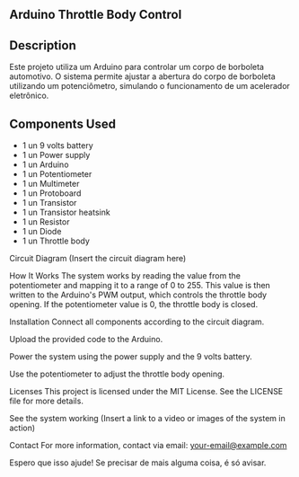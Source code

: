 ## Arduino Throttle Body Control

## Description

Este projeto utiliza um Arduino para controlar um corpo de borboleta automotivo. O sistema permite ajustar a abertura do corpo de borboleta utilizando um potenciômetro, simulando o funcionamento de um acelerador eletrônico.

## Components Used

  * 1 un 9 volts battery
  * 1 un Power supply
  * 1 un Arduino
  * 1 un Potentiometer
  * 1 un Multimeter
  * 1 un Protoboard
  * 1 un Transistor
  * 1 un Transistor heatsink
  * 1 un Resistor
  * 1 un Diode
  * 1 un Throttle body

Circuit Diagram
(Insert the circuit diagram here)

How It Works
The system works by reading the value from the potentiometer and mapping it to a range of 0 to 255. This value is then written to the Arduino's PWM output, which controls the throttle body opening. If the potentiometer value is 0, the throttle body is closed.

Installation
Connect all components according to the circuit diagram.

Upload the provided code to the Arduino.

Power the system using the power supply and the 9 volts battery.

Use the potentiometer to adjust the throttle body opening.

Licenses
This project is licensed under the MIT License. See the LICENSE file for more details.

See the system working
(Insert a link to a video or images of the system in action)

Contact
For more information, contact via email: your-email@example.com

Espero que isso ajude! Se precisar de mais alguma coisa, é só avisar.
